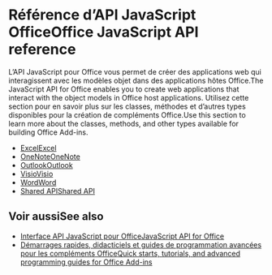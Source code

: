 # <a name="office-javascript-api-reference"></a><span data-ttu-id="996a7-101">Référence d’API JavaScript Office</span><span class="sxs-lookup"><span data-stu-id="996a7-101">Office JavaScript API reference</span></span>

<span data-ttu-id="996a7-102">L’API JavaScript pour Office vous permet de créer des applications web qui interagissent avec les modèles objet dans des applications hôtes Office.</span><span class="sxs-lookup"><span data-stu-id="996a7-102">The JavaScript API for Office enables you to create web applications that interact with the object models in Office host applications.</span></span> <span data-ttu-id="996a7-103">Utilisez cette section pour en savoir plus sur les classes, méthodes et d’autres types disponibles pour la création de compléments Office.</span><span class="sxs-lookup"><span data-stu-id="996a7-103">Use this section to learn more about the classes, methods, and other types available for building Office Add-ins.</span></span>

- [<span data-ttu-id="996a7-104">Excel</span><span class="sxs-lookup"><span data-stu-id="996a7-104">Excel</span></span>](https://docs.microsoft.com/javascript/api/excel?view=office-js)
- [<span data-ttu-id="996a7-105">OneNote</span><span class="sxs-lookup"><span data-stu-id="996a7-105">OneNote</span></span>](https://docs.microsoft.com/javascript/api/onenote?view=office-js)
- [<span data-ttu-id="996a7-106">Outlook</span><span class="sxs-lookup"><span data-stu-id="996a7-106">Outlook</span></span>](https://docs.microsoft.com/javascript/api/outlook?view=office-js)
- [<span data-ttu-id="996a7-107">Visio</span><span class="sxs-lookup"><span data-stu-id="996a7-107">Visio</span></span>](https://docs.microsoft.com/javascript/api/visio?view=office-js)
- [<span data-ttu-id="996a7-108">Word</span><span class="sxs-lookup"><span data-stu-id="996a7-108">Word</span></span>](https://docs.microsoft.com/javascript/api/word?view=office-js)
- [<span data-ttu-id="996a7-109">Shared API</span><span class="sxs-lookup"><span data-stu-id="996a7-109">Shared API</span></span>](https://docs.microsoft.com/javascript/api/office?view=office-js)

## <a name="see-also"></a><span data-ttu-id="996a7-110">Voir aussi</span><span class="sxs-lookup"><span data-stu-id="996a7-110">See also</span></span>

- [<span data-ttu-id="996a7-111">Interface API JavaScript pour Office</span><span class="sxs-lookup"><span data-stu-id="996a7-111">JavaScript API for Office</span></span>](https://docs.microsoft.com/javascript/office/javascript-api-for-office?view=office-js)
- [<span data-ttu-id="996a7-112">Démarrages rapides, didacticiels et guides de programmation avancées pour les compléments Office</span><span class="sxs-lookup"><span data-stu-id="996a7-112">Quick starts, tutorials, and advanced programming guides for Office Add-ins</span></span>](https://docs.microsoft.com/office/dev/add-ins/overview/office-add-ins?view=office-js)
